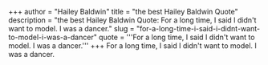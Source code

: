 +++
author = "Hailey Baldwin"
title = "the best Hailey Baldwin Quote"
description = "the best Hailey Baldwin Quote: For a long time, I said I didn't want to model. I was a dancer."
slug = "for-a-long-time-i-said-i-didnt-want-to-model-i-was-a-dancer"
quote = '''For a long time, I said I didn't want to model. I was a dancer.'''
+++
For a long time, I said I didn't want to model. I was a dancer.
